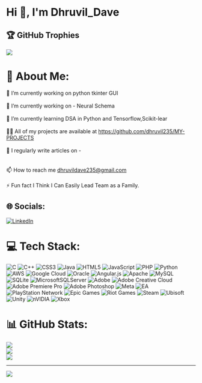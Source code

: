 #                                                                               Hi 👋, I'm Dhruvil_Dave                                                                                                                                            
## 🏆 GitHub Trophies
![](https://github-profile-trophy.vercel.app/?username=dhruvil235&theme=github_dark_dimmed&no-frame=false&no-bg=false&margin-w=4)
# 💫 About Me:
🔭 I’m currently working on  python tkinter GUI<br><br>🔭 I’m currently working on - Neural Schema <br><br>🌱 I’m currently learning DSA in Python and Tensorflow,Scikit-lear<br><br>👨‍💻 All of my projects are available at https://github.com/dhruvil235/MY-PROJECTS <br><br>📝 I regularly write articles on -<br><br><br>📫 How to reach me dhruvildave235@gmail.com<br><br>⚡ Fun fact I Think I Can Easily Lead Team as a Family.


## 🌐 Socials:
[![LinkedIn](https://img.shields.io/badge/LinkedIn-%230077B5.svg?logo=linkedin&logoColor=white)](https://www.linkedin.com/in/dhruvil-dave-037a0a326) 


# 💻 Tech Stack:
![C](https://img.shields.io/badge/c-%2300599C.svg?style=flat-square&logo=c&logoColor=white) ![C++](https://img.shields.io/badge/c++-%2300599C.svg?style=flat-square&logo=c%2B%2B&logoColor=white) ![CSS3](https://img.shields.io/badge/css3-%231572B6.svg?style=flat-square&logo=css3&logoColor=white) ![Java](https://img.shields.io/badge/java-%23ED8B00.svg?style=flat-square&logo=openjdk&logoColor=white) ![HTML5](https://img.shields.io/badge/html5-%23E34F26.svg?style=flat-square&logo=html5&logoColor=white) ![JavaScript](https://img.shields.io/badge/javascript-%23323330.svg?style=flat-square&logo=javascript&logoColor=%23F7DF1E) ![PHP](https://img.shields.io/badge/php-%23777BB4.svg?style=flat-square&logo=php&logoColor=white) ![Python](https://img.shields.io/badge/python-3670A0?style=flat-square&logo=python&logoColor=ffdd54) ![AWS](https://img.shields.io/badge/AWS-%23FF9900.svg?style=flat-square&logo=amazon-aws&logoColor=white) ![Google Cloud](https://img.shields.io/badge/GoogleCloud-%234285F4.svg?style=flat-square&logo=google-cloud&logoColor=white) ![Oracle](https://img.shields.io/badge/Oracle-F80000?style=flat-square&logo=oracle&logoColor=white) ![Angular.js](https://img.shields.io/badge/angular.js-%23E23237.svg?style=flat-square&logo=angularjs&logoColor=white) ![Apache](https://img.shields.io/badge/apache-%23D42029.svg?style=flat-square&logo=apache&logoColor=white) ![MySQL](https://img.shields.io/badge/mysql-4479A1.svg?style=flat-square&logo=mysql&logoColor=white) ![SQLite](https://img.shields.io/badge/sqlite-%2307405e.svg?style=flat-square&logo=sqlite&logoColor=white) ![MicrosoftSQLServer](https://img.shields.io/badge/Microsoft%20SQL%20Server-CC2927?style=flat-square&logo=microsoft%20sql%20server&logoColor=white) ![Adobe](https://img.shields.io/badge/adobe-%23FF0000.svg?style=flat-square&logo=adobe&logoColor=white) ![Adobe Creative Cloud](https://img.shields.io/badge/Adobe%20Creative%20Cloud-DA1F26.svg?style=flat-square&logo=Adobe%20Creative%20Cloud&logoColor=white) ![Adobe Premiere Pro](https://img.shields.io/badge/Adobe%20Premiere%20Pro-9999FF.svg?style=flat-square&logo=Adobe%20Premiere%20Pro&logoColor=white) ![Adobe Photoshop](https://img.shields.io/badge/adobe%20photoshop-%2331A8FF.svg?style=flat-square&logo=adobe%20photoshop&logoColor=white) ![Meta](https://img.shields.io/badge/Meta-%230467DF.svg?style=flat-square&logo=Meta&logoColor=white) ![EA](https://img.shields.io/badge/ea-%23000000.svg?style=flat-square&logo=ea&logoColor=white) ![PlayStation Network](https://img.shields.io/badge/PSN-%230070D1.svg?style=flat-square&logo=Playstation&logoColor=white) ![Epic Games](https://img.shields.io/badge/epicgames-%23313131.svg?style=flat-square&logo=epicgames&logoColor=white) ![Riot Games](https://img.shields.io/badge/riotgames-D32936.svg?style=flat-square&logo=riotgames&logoColor=white) ![Steam](https://img.shields.io/badge/steam-%23000000.svg?style=flat-square&logo=steam&logoColor=white) ![Ubisoft](https://img.shields.io/badge/Ubisoft-%23F5F5F5.svg?style=flat-square&logo=Ubisoft&logoColor=black) ![Unity](https://img.shields.io/badge/unity-%23000000.svg?style=flat-square&logo=unity&logoColor=white) ![nVIDIA](https://img.shields.io/badge/nVIDIA-%2376B900.svg?style=flat-square&logo=nVIDIA&logoColor=white) ![Xbox](https://img.shields.io/badge/xbox-%23107C10.svg?style=flat-square&logo=xbox&logoColor=white)
# 📊 GitHub Stats:
![](https://github-readme-stats.vercel.app/api?username=dhruvil235&theme=github_dark&hide_border=false&include_all_commits=false&count_private=false)<br/>
![](https://github-readme-streak-stats.herokuapp.com/?user=dhruvil235&theme=github_dark&hide_border=false)<br/>
![](https://github-readme-stats.vercel.app/api/top-langs/?username=dhruvil235&theme=github_dark&hide_border=false&include_all_commits=false&count_private=false&layout=compact)



---
[![](https://visitcount.itsvg.in/api?id=dhruvil235&icon=0&color=0)](https://visitcount.itsvg.in)

<!-- Proudly created with GPRM ( https://gprm.itsvg.in ) -->
